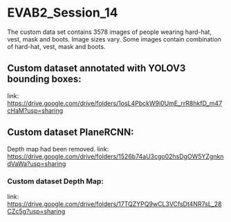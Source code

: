 
# EVAB2_Session_14
The custom data set contains 3578 images of people wearing hard-hat, vest, mask and boots.
Image sizes vary.
Some images contain combination of hard-hat, vest, mask and boots.


## Custom dataset annotated with YOLOV3 bounding boxes:
link: https://drive.google.com/drive/folders/1osL4PbckW9i0UmE_rrR8hkfD_m47cHaM?usp=sharing


## Custom dataset PlaneRCNN:
Depth map had been removed.
link: https://drive.google.com/drive/folders/1526b74aU3cgo02hsDgOW5YZgnkndVaWa?usp=sharing


### Custom dataset Depth Map:
link: https://drive.google.com/drive/folders/17TQZYPQ9wCL3VCfsDt4NR7sL_28CZc5g?usp=sharing


